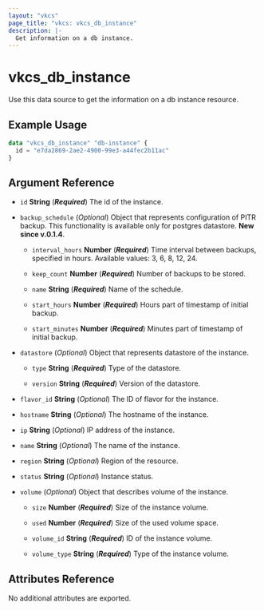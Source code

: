 ```yaml
---
layout: "vkcs"
page_title: "vkcs: vkcs_db_instance"
description: |-
  Get information on a db instance.
---
```


# vkcs_db_instance

Use this data source to get the information on a db instance resource.

## Example Usage

```terraform
data "vkcs_db_instance" "db-instance" {
  id = "e7da2869-2ae2-4900-99e3-a44fec2b11ac"
}
```

## Argument Reference
- `id` **String** (***Required***) The id of the instance.

- `backup_schedule` (*Optional*) Object that represents configuration of PITR backup. This functionality is available only for postgres datastore. **New since v.0.1.4**.
  - `interval_hours` **Number** (***Required***) Time interval between backups, specified in hours. Available values: 3, 6, 8, 12, 24.

  - `keep_count` **Number** (***Required***) Number of backups to be stored.

  - `name` **String** (***Required***) Name of the schedule.

  - `start_hours` **Number** (***Required***) Hours part of timestamp of initial backup.

  - `start_minutes` **Number** (***Required***) Minutes part of timestamp of initial backup.

- `datastore` (*Optional*) Object that represents datastore of the instance.
  - `type` **String** (***Required***) Type of the datastore.

  - `version` **String** (***Required***) Version of the datastore.

- `flavor_id` **String** (*Optional*) The ID of flavor for the instance.

- `hostname` **String** (*Optional*) The hostname of the instance.

- `ip` **String** (*Optional*) IP address of the instance.

- `name` **String** (*Optional*) The name of the instance.

- `region` **String** (*Optional*) Region of the resource.

- `status` **String** (*Optional*) Instance status.

- `volume` (*Optional*) Object that describes volume of the instance.
  - `size` **Number** (***Required***) Size of the instance volume.

  - `used` **Number** (***Required***) Size of the used volume space.

  - `volume_id` **String** (***Required***) ID of the instance volume.

  - `volume_type` **String** (***Required***) Type of the instance volume.


## Attributes Reference
No additional attributes are exported.

